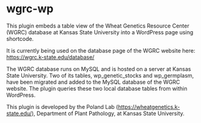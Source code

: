 # wgrc-wp
This plugin embeds a table view of the Wheat Genetics Resource Center (WGRC) database at Kansas State University into a WordPress page using shortcode.

It is currently being used on the database page of the WGRC website here: https://wgrc.k-state.edu/database/

The WGRC database runs on MySQL and is hosted on a server at Kansas State University. Two of its tables, wp_genetic_stocks and wp_germplasm, have been migrated and added to the MySQL database of the WGRC website. The plugin queries these two local database tables from within WordPress.

This plugin is developed by the Poland Lab (https://wheatgenetics.k-state.edu/), Department of Plant Pathology, at Kansas State University.